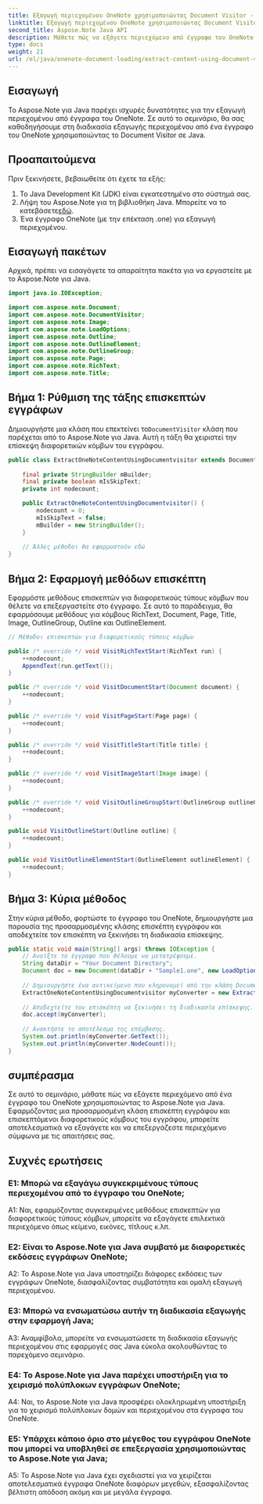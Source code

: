 ```yaml
---
title: Εξαγωγή περιεχομένου OneNote χρησιμοποιώντας Document Visitor - Java
linktitle: Εξαγωγή περιεχομένου OneNote χρησιμοποιώντας Document Visitor - Java
second_title: Aspose.Note Java API
description: Μάθετε πώς να εξάγετε περιεχόμενο από έγγραφα του OneNote σε Java χρησιμοποιώντας το Aspose.Note για Java. Βήμα προς βήμα σεμινάριο με παραδείγματα κώδικα.
type: docs
weight: 21
url: /el/java/onenote-document-loading/extract-content-using-document-visitor/
---
```

## Εισαγωγή

Το Aspose.Note για Java παρέχει ισχυρές δυνατότητες για την εξαγωγή περιεχομένου από έγγραφα του OneNote. Σε αυτό το σεμινάριο, θα σας καθοδηγήσουμε στη διαδικασία εξαγωγής περιεχομένου από ένα έγγραφο του OneNote χρησιμοποιώντας το Document Visitor σε Java.

## Προαπαιτούμενα

Πριν ξεκινήσετε, βεβαιωθείτε ότι έχετε τα εξής:

1. Το Java Development Kit (JDK) είναι εγκατεστημένο στο σύστημά σας.
2.  Λήψη του Aspose.Note για τη βιβλιοθήκη Java. Μπορείτε να το κατεβάσετε[εδώ](https://releases.aspose.com/note/java/).
3. Ένα έγγραφο OneNote (με την επέκταση .one) για εξαγωγή περιεχομένου.

## Εισαγωγή πακέτων

Αρχικά, πρέπει να εισαγάγετε τα απαραίτητα πακέτα για να εργαστείτε με το Aspose.Note για Java.

```java
import java.io.IOException;

import com.aspose.note.Document;
import com.aspose.note.DocumentVisitor;
import com.aspose.note.Image;
import com.aspose.note.LoadOptions;
import com.aspose.note.Outline;
import com.aspose.note.OutlineElement;
import com.aspose.note.OutlineGroup;
import com.aspose.note.Page;
import com.aspose.note.RichText;
import com.aspose.note.Title;
```

## Βήμα 1: Ρύθμιση της τάξης επισκεπτών εγγράφων

Δημιουργήστε μια κλάση που επεκτείνει το`DocumentVisitor` κλάση που παρέχεται από το Aspose.Note για Java. Αυτή η τάξη θα χειριστεί την επίσκεψη διαφορετικών κόμβων του εγγράφου.

```java
public class ExtractOneNoteContentUsingDocumentvisitor extends DocumentVisitor {
    
    final private StringBuilder mBuilder;
    final private boolean mIsSkipText;
    private int nodecount;

    public ExtractOneNoteContentUsingDocumentvisitor() {
        nodecount = 0;
        mIsSkipText = false;
        mBuilder = new StringBuilder();
    }
    
    // Άλλες μέθοδοι θα εφαρμοστούν εδώ
}
```

## Βήμα 2: Εφαρμογή μεθόδων επισκέπτη

Εφαρμόστε μεθόδους επισκεπτών για διαφορετικούς τύπους κόμβων που θέλετε να επεξεργαστείτε στο έγγραφο. Σε αυτό το παράδειγμα, θα εφαρμόσουμε μεθόδους για κόμβους RichText, Document, Page, Title, Image, OutlineGroup, Outline και OutlineElement.

```java
// Μέθοδοι επισκεπτών για διαφορετικούς τύπους κόμβων

public /* override */ void VisitRichTextStart(RichText run) {
    ++nodecount;
    AppendText(run.getText());
}

public /* override */ void VisitDocumentStart(Document document) {
    ++nodecount;
}

public /* override */ void VisitPageStart(Page page) {
    ++nodecount;
}

public /* override */ void VisitTitleStart(Title title) {
    ++nodecount;
}

public /* override */ void VisitImageStart(Image image) {
    ++nodecount;
}

public /* override */ void VisitOutlineGroupStart(OutlineGroup outlineGroup) {
    ++nodecount;
}

public void VisitOutlineStart(Outline outline) {
    ++nodecount;
}

public void VisitOutlineElementStart(OutlineElement outlineElement) {
    ++nodecount;
}
```

## Βήμα 3: Κύρια μέθοδος

Στην κύρια μέθοδο, φορτώστε το έγγραφο του OneNote, δημιουργήστε μια παρουσία της προσαρμοσμένης κλάσης επισκέπτη εγγράφου και αποδεχτείτε τον επισκέπτη να ξεκινήσει τη διαδικασία επίσκεψης.

```java
public static void main(String[] args) throws IOException {
    // Ανοίξτε το έγγραφο που θέλουμε να μετατρέψουμε.
    String dataDir = "Your Document Directory";
    Document doc = new Document(dataDir + "Sample1.one", new LoadOptions());
    
    // Δημιουργήστε ένα αντικείμενο που κληρονομεί από την κλάση DocumentVisitor.
    ExtractOneNoteContentUsingDocumentvisitor myConverter = new ExtractOneNoteContentUsingDocumentvisitor();
    
    // Αποδεχτείτε τον επισκέπτη να ξεκινήσει τη διαδικασία επίσκεψης.
    doc.accept(myConverter);
    
    // Ανακτήστε το αποτέλεσμα της επέμβασης.
    System.out.println(myConverter.GetText());
    System.out.println(myConverter.NodeCount());
}
```

## συμπέρασμα

Σε αυτό το σεμινάριο, μάθατε πώς να εξάγετε περιεχόμενο από ένα έγγραφο του OneNote χρησιμοποιώντας το Aspose.Note για Java. Εφαρμόζοντας μια προσαρμοσμένη κλάση επισκέπτη εγγράφου και επισκεπτόμενοι διαφορετικούς κόμβους του εγγράφου, μπορείτε αποτελεσματικά να εξαγάγετε και να επεξεργάζεστε περιεχόμενο σύμφωνα με τις απαιτήσεις σας.

## Συχνές ερωτήσεις

### Ε1: Μπορώ να εξαγάγω συγκεκριμένους τύπους περιεχομένου από το έγγραφο του OneNote;

A1: Ναι, εφαρμόζοντας συγκεκριμένες μεθόδους επισκεπτών για διαφορετικούς τύπους κόμβων, μπορείτε να εξαγάγετε επιλεκτικά περιεχόμενο όπως κείμενο, εικόνες, τίτλους κ.λπ.

### Ε2: Είναι το Aspose.Note για Java συμβατό με διαφορετικές εκδόσεις εγγράφων OneNote;

A2: Το Aspose.Note για Java υποστηρίζει διάφορες εκδόσεις των εγγράφων OneNote, διασφαλίζοντας συμβατότητα και ομαλή εξαγωγή περιεχομένου.

### Ε3: Μπορώ να ενσωματώσω αυτήν τη διαδικασία εξαγωγής στην εφαρμογή Java;

A3: Αναμφίβολα, μπορείτε να ενσωματώσετε τη διαδικασία εξαγωγής περιεχομένου στις εφαρμογές σας Java εύκολα ακολουθώντας το παρεχόμενο σεμινάριο.

### Ε4: Το Aspose.Note για Java παρέχει υποστήριξη για το χειρισμό πολύπλοκων εγγράφων OneNote;

A4: Ναι, το Aspose.Note για Java προσφέρει ολοκληρωμένη υποστήριξη για το χειρισμό πολύπλοκων δομών και περιεχομένου στα έγγραφα του OneNote.

### Ε5: Υπάρχει κάποιο όριο στο μέγεθος του εγγράφου OneNote που μπορεί να υποβληθεί σε επεξεργασία χρησιμοποιώντας το Aspose.Note για Java;

A5: Το Aspose.Note για Java έχει σχεδιαστεί για να χειρίζεται αποτελεσματικά έγγραφα OneNote διαφόρων μεγεθών, εξασφαλίζοντας βέλτιστη απόδοση ακόμη και με μεγάλα έγγραφα.
